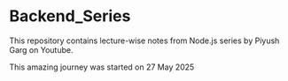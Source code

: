 # Backend_Series
This repository contains lecture-wise notes from Node.js series by Piyush Garg on Youtube.

This amazing journey was started on 27 May 2025
